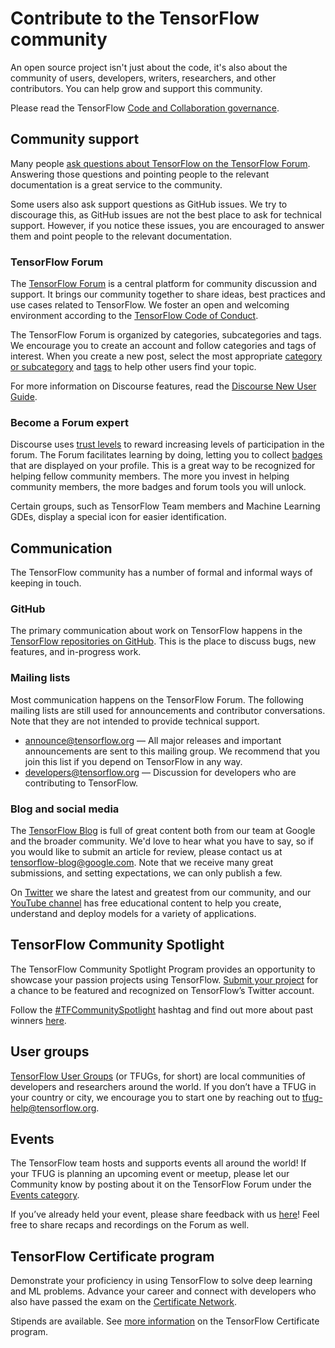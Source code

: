 # Contribute to the TensorFlow community

An open source project isn't just about the code, it's also about the community of users, developers, writers, researchers, and other contributors. You can help grow and support this community.

Please read the TensorFlow [Code and Collaboration governance](https://github.com/tensorflow/community/blob/master/governance/code-and-collaboration.md).

## Community support

Many people [ask questions about TensorFlow on the TensorFlow Forum](https://discuss.tensorflow.org/). Answering those questions and pointing people to the relevant documentation is a great service to the community.

Some users also ask support questions as GitHub issues. We try to discourage this, as GitHub issues are not the best place to ask for technical support. However, if you notice these issues, you are encouraged to answer them and point people to the relevant documentation.

### TensorFlow Forum

The [TensorFlow Forum](https://discuss.tensorflow.org/) is a central platform for community discussion and support. It brings our community together to share ideas, best practices and use cases related to TensorFlow. We foster an open and welcoming environment according to the [TensorFlow Code of Conduct](https://discuss.tensorflow.org/faq).

The TensorFlow Forum is organized by categories, subcategories and tags. We encourage you to create an account and follow categories and tags of interest. When you create a new post, select the most appropriate [category or subcategory](https://discuss.tensorflow.org/categories) and [tags](https://discuss.tensorflow.org/tags) to help other users find your topic.

For more information on Discourse features, read the [Discourse New User Guide](https://meta.discourse.org/t/discourse-new-user-guide/96331).

### Become a Forum expert

Discourse uses [trust levels](https://blog.discourse.org/2018/06/understanding-discourse-trust-levels/) to reward increasing levels of participation in the forum. The Forum facilitates learning by doing, letting you to collect [badges](https://discuss.tensorflow.org/badges) that are displayed on your profile. This is a great way to be recognized for helping fellow community members. The more you invest in helping community members, the more badges and forum tools you will unlock.

Certain groups, such as TensorFlow Team members and Machine Learning GDEs, display a special icon for easier identification.

## Communication

The TensorFlow community has a number of formal and informal ways of keeping in touch.

### GitHub

The primary communication about work on TensorFlow happens in the [TensorFlow repositories on GitHub](https://github.com/tensorflow). This is the place to discuss bugs, new features, and in-progress work.

### Mailing lists

Most communication happens on the TensorFlow Forum. The following mailing lists are still used for announcements and contributor conversations. Note that they are not intended to provide technical support.

*   [announce@tensorflow.org](mailto:announce@tensorflow.org) — All major releases and important announcements are sent to this mailing group. We recommend that you join this list if you depend on TensorFlow in any way.
*   [developers@tensorflow.org](mailto:developers@tensorflow.org) — Discussion for developers who are contributing to TensorFlow.

### Blog and social media

The [TensorFlow Blog](http://blog.tensorflow.org/) is full of great content both from our team at Google and the broader community. We'd love to hear what you have to say, so if you would like to submit an article for review, please contact us at tensorflow-blog@google.com. Note that we receive many great submissions, and setting expectations, we can only publish a few.

On [Twitter](https://twitter.com/tensorflow) we share the latest and greatest from our community, and our [YouTube channel](https://www.youtube.com/tensorflow) has free educational content to help you create, understand and deploy models for a variety of applications.

## TensorFlow Community Spotlight

The TensorFlow Community Spotlight Program provides an opportunity to showcase your passion projects using TensorFlow. [Submit your project](https://services.google.com/fb/forms/tensorflowprojectrecognitionform/) for a chance to be featured and recognized on TensorFlow’s Twitter account.

Follow the [#TFCommunitySpotlight](https://twitter.com/hashtag/TFCommunitySpotlight?src=hashtag_click) hashtag and find out more about past winners [here](https://blog.tensorflow.org/2020/11/tensorflow-community-spotlight-program-update.html).

## User groups

[TensorFlow User Groups](https://www.tensorflow.org/community/groups) (or TFUGs, for short) are local communities of developers and researchers around the world. If you don’t have a TFUG in your country or city, we encourage you to start one by reaching out to [tfug-help@tensorflow.org](mailto:tfug-help@tensorflow.org).

## Events

The TensorFlow team hosts and supports events all around the world! If your TFUG is planning an upcoming event or meetup, please let our Community know by posting about it on the TensorFlow Forum under the [Events category](https://discuss.tensorflow.org/c/events/27).

If you’ve already held your event, please share feedback with us [here](https://docs.google.com/forms/d/e/1FAIpQLSdvb8c2ZFXxS05aX6dpUVZlfYA0WsFFq-sUAzjiohVKAQ1RLw/viewform)! Feel free to share recaps and recordings on the Forum as well.

## TensorFlow Certificate program

Demonstrate your proficiency in using TensorFlow to solve deep learning and ML problems. Advance your career and connect with developers who also have passed the exam on the [Certificate Network](https://www.tensorflow.org/certificate-network).

Stipends are available. See [more information](https://www.tensorflow.org/certificate) on the TensorFlow Certificate program.
